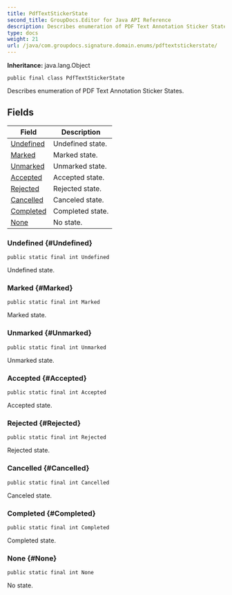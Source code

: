 ```yaml
---
title: PdfTextStickerState
second_title: GroupDocs.Editor for Java API Reference
description: Describes enumeration of PDF Text Annotation Sticker States.
type: docs
weight: 21
url: /java/com.groupdocs.signature.domain.enums/pdftextstickerstate/
---
```

**Inheritance:**
java.lang.Object
```
public final class PdfTextStickerState
```

Describes enumeration of PDF Text Annotation Sticker States.
## Fields

| Field | Description |
| --- | --- |
| [Undefined](#Undefined) | Undefined state. |
| [Marked](#Marked) | Marked state. |
| [Unmarked](#Unmarked) | Unmarked state. |
| [Accepted](#Accepted) | Accepted state. |
| [Rejected](#Rejected) | Rejected state. |
| [Cancelled](#Cancelled) | Canceled state. |
| [Completed](#Completed) | Completed state. |
| [None](#None) | No state. |
### Undefined {#Undefined}
```
public static final int Undefined
```


Undefined state.

### Marked {#Marked}
```
public static final int Marked
```


Marked state.

### Unmarked {#Unmarked}
```
public static final int Unmarked
```


Unmarked state.

### Accepted {#Accepted}
```
public static final int Accepted
```


Accepted state.

### Rejected {#Rejected}
```
public static final int Rejected
```


Rejected state.

### Cancelled {#Cancelled}
```
public static final int Cancelled
```


Canceled state.

### Completed {#Completed}
```
public static final int Completed
```


Completed state.

### None {#None}
```
public static final int None
```


No state.

